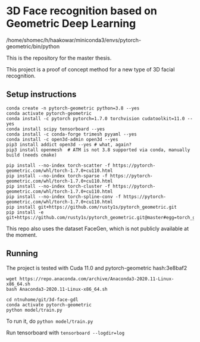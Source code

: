 # 3D Face recognition based on Geometric Deep Learning

/home/shomec/h/haakowar/miniconda3/envs/pytorch-geometric/bin/python

This is the repository for the master thesis.

This project is a proof of concept method for a new type of 3D facial recognition.

## Setup instructions

```
conda create -n pytorch-geometric python=3.8 --yes
conda activate pytorch-geometric
conda install -c pytorch pytorch=1.7.0 torchvision cudatoolkit=11.0 --yes
conda install scipy tensorboard --yes
conda install -c conda-forge trimesh pyyaml --yes
conda install -c open3d-admin open3d --yes
pip3 install addict open3d --yes # what, again?
pip3 install openmesh  # ATM is not 3.8 supported via conda, manually build (needs cmake)

pip install --no-index torch-scatter -f https://pytorch-geometric.com/whl/torch-1.7.0+cu110.html
pip install --no-index torch-sparse -f https://pytorch-geometric.com/whl/torch-1.7.0+cu110.html
pip install --no-index torch-cluster -f https://pytorch-geometric.com/whl/torch-1.7.0+cu110.html
pip install --no-index torch-spline-conv -f https://pytorch-geometric.com/whl/torch-1.7.0+cu110.html
pip install git+https://github.com/rusty1s/pytorch_geometric.git
pip install -e git+https://github.com/rusty1s/pytorch_geometric.git@master#egg=torch_geometric
```

This repo also uses the dataset FaceGen, which is not publicly available at the moment.

## Running

The project is tested with Cuda 11.0 and pytorch-geometric hash:3e8baf2

```
wget https://repo.anaconda.com/archive/Anaconda3-2020.11-Linux-x86_64.sh
bash Anaconda3-2020.11-Linux-x86_64.sh

cd ntnuhome/git/3d-face-gdl
conda activate pytorch-geometric
python model/train.py
```

To run it, do `python model/train.py`

Run tensorboard with `tensorboard --logdir=log`
